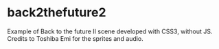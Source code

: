 # back2thefuture2

Example of Back to the future II scene developed with CSS3, without JS.  <br />
Credits to Toshiba Emi for the sprites and audio.
